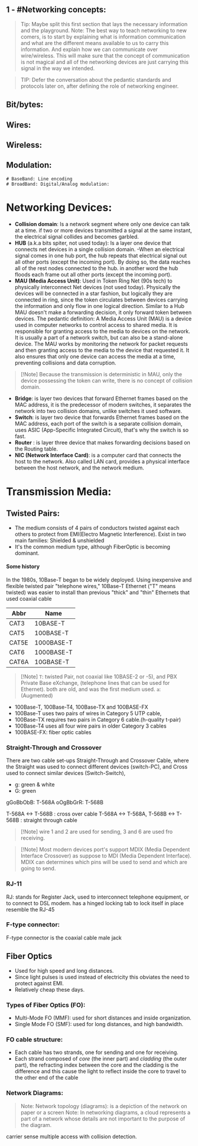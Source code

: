 ## 1 - #Networking concepts:

> Tip: Maybe split this first section that lays the necessary information and the playground.
> Note: The best way to teach networking to new comers, is to start by explaining what is information communication and what are the different means available to us to carry this information. And explain how we can communicate over wire/wireless. This will make sure that the concept of communication is not magical and all of the networking devices are just carrying this signal in the way we intended.

> TIP: Defer the conversation about the pedantic standards and protocols later on, after defining the role of networking engineer.

## Bit/bytes:
## Wires:
## Wireless:
## Modulation:
	# BaseBand: Line encoding
	# BroadBand: Digital/Analog modulation:


# Networking Devices:
+ **Collision domain**: Is a network segment where only one device can talk at a time. if two or more devices transmitted a signal at the same instant, the electrical signal collides and becomes garbled.
+ **HUB** (a.k.a bits spiter, not used today): Is a layer one device that connects net devices in a single collision domain.
-When an electrical signal comes in one hub port, the hub repeats that electrical signal out all other ports (except the incoming port). By doing so, the data reaches all of the rest nodes connected to the hub. in another word the hub floods each frame out all other ports (except the incoming port).
+ **MAU (Media Access Unit)**: Used in Token Ring Net (90s tech) to physically interconnect Net devices (not used today). Physically the devices will be connected in a star fashion, but logically they are connected in ring, since the token circulates between devices carrying the information and only flow in one logical direction. Similar to a Hub MAU doesn't make a forwarding decision, it only forward token between devices.
The pedantic definition: A Media Access Unit (MAU) is a device used in computer networks to control access to shared media. It is responsible for granting access to the media to devices on the network. It is usually a part of a network switch, but can also be a stand-alone device. The MAU works by monitoring the network for packet requests and then granting access to the media to the device that requested it. It also ensures that only one device can access the media at a time, preventing collisions and data corruption. 

> [!Note] Because the transmission is deterministic in MAU, only the device possessing the token can write, there is no concept of collision domain.
+ **Bridge**: is layer two devices that forward Ethernet frames based on the MAC address, it is the predecessor of modern switches, it separates the network into two collision domains, unlike switches it used software.
+ **Switch**: is layer two device that forwards Ethernet frames based on the MAC address, each port of the switch is a separate collision domain, uses ASIC (App-Specific Integrated Circuit), that's why the switch is so fast.
+ **Router** : is layer three device that makes forwarding decisions based on the Routing table.
+ **NIC (Network Interface Card)**: is a computer card that connects the host to the network. Also called LAN card, provides a physical interface between the host network, and the network medium.

#  Transmission Media:
## Twisted Pairs:
+ The medium consists of 4 pairs of conductors twisted against each others to protect from EMI(Electro Magnetic Interference).
Exist in two main families: Shielded & unshielded
+ It's the common medium type, although FiberOptic is becoming dominant.

#### Some history
In the 1980s, 10Base-T began to be widely deployed. Using inexpensive and flexible twisted pair "telephone wires," 10Base-T Ethernet ("T" means twisted) was easier to install than previous "thick" and "thin" Ethernets that used coaxial cable


|Abbr   |  Name      |
|-------|------------|
| CAT3  | 10BASE-T   |
| CAT5  | 100BASE-T  |
| CAT5E | 1000BASE-T |
| CAT6  | 1000BASE-T |
| CAT6A | 10GBASE-T  |

> [!Note] `T`: twisted Pair, not coaxial like 10BASE-2 or -5), and PBX Private Base eXchange, (telephone lines that can be used for Ethernet).  both are old, and was the first medium used. `a`:(Augmented)

+ 100Base-T, 100Base-T4, 100Base-TX and 100BASE-FX
+ 100Base-T uses two pairs of wires in Category 5 UTP cable,
+ 100Base-TX requires two pairs in Category 6 cable.(h-quality t-pair)
+ 100Base-T4 uses all four wire pairs in older Category 3 cables
+ 100BASE-FX: fiber optic cables

### Straight-Through and Crossover
There are two cable set-ups Straight-Through and Crossover Cable, where the Straight was used to connect different devices (switch-PC), and Cross used to connect similar devices (Switch-Switch),
+ g: green & white
+ G: green

gGoBbObB: T-568A
oOgBbGrR: T-568B

T-568A <-> T-568B : cross over cable
T-568A <-> T-568A, T-568B <-> T-568B : straight through cable

> [!Note] wire 1 and 2 are used for sending, 3 and 6 are used fro receiving.

> [!Note] Most modern devices port's support MDIX (Media Dependent Interface Crossover) as suppose to MDI (Media Dependent Interface). MDIX can determines which pins will be used to send and which are going to send.

### RJ-11
RJ: stands for Register Jack, used to interconnect telephone equipment, or to connect to DSL modem.
has a hinged locking tab to lock itself in place
resemble the RJ-45

### F-type connector: 
F-type connector is the coaxial cable male jack


## Fiber Optics
+ Used for high speed and long distances.
+ Since light pulses is used instead of electricity this obviates the need to protect against EMI.
+ Relatively cheap these days.
### Types of Fiber Optics (FO):
+ Multi-Mode FO  (MMF): used for short distances and inside organization.
+ Single Mode FO (SMF): used for long distances, and high bandwidth.
### FO cable structure:
+ Each cable has two strands, one for sending and one for receiving.
+ Each strand composed of *core* (the inner part) and *cladding* (the outer part), the refracting index between the core and the cladding is the difference and this cause the light to reflect inside the core to travel to the other end of the cable


### Network Diagrams:
>Note: Network topology (diagrams): is a depiction of the network on paper or a screen
>Note: In networking diagrams, a cloud represents a part of a network whose details are not important to the purpose of the diagram.

carrier sense multiple access with collision detection.